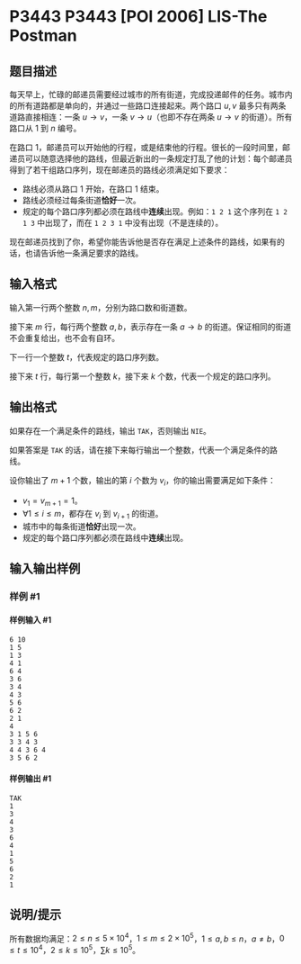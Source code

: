 # P3443 P3443 [POI 2006] LIS-The Postman

## 题目描述

每天早上，忙碌的邮递员需要经过城市的所有街道，完成投递邮件的任务。城市内的所有道路都是单向的，并通过一些路口连接起来。两个路口 $u,v$ 最多只有两条道路直接相连：一条 $u \to v$，一条 $v \to u$（也即不存在两条 $u \to v$ 的街道）。所有路口从 $1$ 到 $n$ 编号。

在路口 $1$，邮递员可以开始他的行程，或是结束他的行程。很长的一段时间里，邮递员可以随意选择他的路线，但最近新出的一条规定打乱了他的计划：每个邮递员得到了若干组路口序列，现在邮递员的路线必须满足如下要求：

- 路线必须从路口 $1$ 开始，在路口 $1$ 结束。
- 路线必须经过每条街道**恰好**一次。
- 规定的每个路口序列都必须在路线中**连续**出现。例如：`1 2 1` 这个序列在 `1 2 1 3` 中出现了，而在 `1 2 3 1` 中没有出现（不是连续的）。

现在邮递员找到了你，希望你能告诉他是否存在满足上述条件的路线，如果有的话，也请告诉他一条满足要求的路线。

## 输入格式

输入第一行两个整数 $n,m$，分别为路口数和街道数。

接下来 $m$ 行，每行两个整数 $a,b$，表示存在一条 $a \to b$ 的街道。保证相同的街道不会重复给出，也不会有自环。

下一行一个整数 $t$，代表规定的路口序列数。

接下来 $t$ 行，每行第一个整数 $k$，接下来 $k$ 个数，代表一个规定的路口序列。

## 输出格式

如果存在一个满足条件的路线，输出 `TAK`，否则输出 `NIE`。

如果答案是 `TAK` 的话，请在接下来每行输出一个整数，代表一个满足条件的路线。

设你输出了 $m+1$ 个数，输出的第 $i$ 个数为 $v_i$，你的输出需要满足如下条件：

- $v_1=v_{m+1}=1$。
- $\forall 1 \leq i \leq m$，都存在 $v_i$ 到 $v_{i+1}$ 的街道。
- 城市中的每条街道**恰好**出现一次。
- 规定的每个路口序列都必须在路线中**连续**出现。

## 输入输出样例

### 样例 #1

#### 样例输入 #1

```
6 10
1 5
1 3
4 1
6 4
3 6
3 4
4 3
5 6
6 2
2 1
4
3 1 5 6
3 3 4 3
4 4 3 6 4
3 5 6 2
```

#### 样例输出 #1

```
TAK
1
3
4
3
6
4
1
5
6
2
1
```

## 说明/提示

所有数据均满足：$2 \leq n \leq 5 \times 10^4$，$1 \leq m \leq 2 \times 10^5$，$1 \leq a,b \leq n$，$a \neq b$，$0 \leq t \leq 10^4$，$2 \leq k \leq 10^5$，$\sum k \leq 10^5$。
